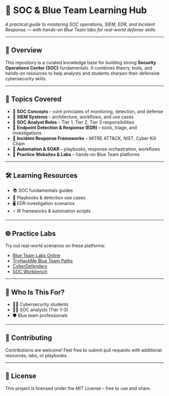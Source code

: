 # 🔐 SOC & Blue Team Learning Hub

*A practical guide to mastering SOC operations, SIEM, EDR, and Incident Response — with hands-on Blue Team labs for real-world defense skills.*

---

## 📖 Overview
This repository is a curated knowledge base for building strong **Security Operations Center (SOC)** fundamentals. It combines theory, tools, and hands-on resources to help analysts and students sharpen their defensive cybersecurity skills.

---

## 📌 Topics Covered
- 🔹 **SOC Concepts** – core principles of monitoring, detection, and defense  
- 🔹 **SIEM Systems** – architecture, workflows, and use cases  
- 🔹 **SOC Analyst Roles** – Tier 1, Tier 2, Tier 3 responsibilities  
- 🔹 **Endpoint Detection & Response (EDR)** – tools, triage, and investigations  
- 🔹 **Incident Response Frameworks** – MITRE ATT&CK, NIST, Cyber Kill Chain  
- 🔹 **Automation & SOAR** – playbooks, response orchestration, workflows  
- 🔹 **Practice Websites & Labs** – hands-on Blue Team platforms  

---

## 🛠️ Learning Resources
- 📚 SOC fundamentals guides  
- 📝 Playbooks & detection use cases  
- 🖥️ EDR investigation scenarios  
- ⚡ IR frameworks & automation scripts  

---

## 🌐 Practice Labs
Try out real-world scenarios on these platforms:  
- [Blue Team Labs Online](https://blueteamlabs.online)  
- [TryHackMe Blue Team Paths](https://tryhackme.com)  
- [CyberDefenders](https://cyberdefenders.org)  
- [SOC Workbench](https://securityblue.team)  

---

## 🚀 Who Is This For?
- 🧑‍🎓 Cybersecurity students  
- 👩‍💻 SOC analysts (Tier 1–3)  
- 🛡️ Blue team professionals  

---

## 🤝 Contributing
Contributions are welcome! Feel free to submit pull requests with additional resources, labs, or playbooks.  

---

## 📜 License
This project is licensed under the MIT License – free to use and share.
